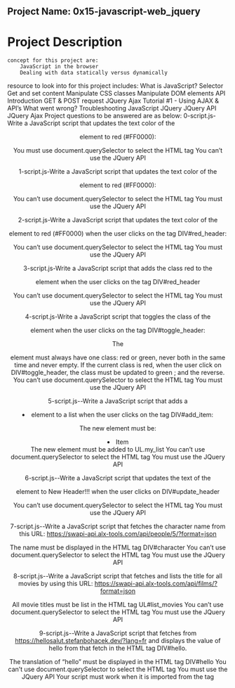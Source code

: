 ## Project Name: 0x15-javascript-web_jquery

# Project Description

    concept for this project are:
        JavaScript in the browser
        Dealing with data statically versus dynamically

resource to look into for this project includes:
    What is JavaScript?
    Selector
    Get and set content
    Manipulate CSS classes
    Manipulate DOM elements
API
    Introduction
    GET & POST request
    JQuery Ajax Tutorial #1 - Using AJAX & API’s
    What went wrong? Troubleshooting JavaScript
    JQuery
    JQuery API
    JQuery Ajax
Project questions to be answered are as below:
    0-script.js-Write a JavaScript script that updates the text color of the <header> element to red (#FF0000):

You must use document.querySelector to select the HTML tag
You can’t use the JQuery API

1-script.js-Write a JavaScript script that updates the text color of the <header> element to red (#FF0000):

You can’t use document.querySelector to select the HTML tag
You must use the JQuery API


2-script.js-Write a JavaScript script that updates the text color of the <header> element to red (#FF0000) when the user clicks on the tag DIV#red_header:

You can’t use document.querySelector to select the HTML tag
You must use the JQuery API

3-script.js-Write a JavaScript script that adds the class red to the <header> element when the user clicks on the tag DIV#red_header

You can’t use document.querySelector to select the HTML tag
You must use the JQuery API


4-script.js-Write a JavaScript script that toggles the class of the <header> element when the user clicks on the tag DIV#toggle_header:

The <header> element must always have one class: red or green, never both in the same time and never empty.
If the current class is red, when the user click on DIV#toggle_header, the class must be updated to green ; and the reverse.
You can’t use document.querySelector to select the HTML tag
You must use the JQuery API


5-script.js--Write a JavaScript script that adds a <li> element to a list when the user clicks on the tag DIV#add_item:

The new element must be: <li>Item</li>
The new element must be added to UL.my_list
You can’t use document.querySelector to select the HTML tag
You must use the JQuery API


6-script.js--Write a JavaScript script that updates the text of the <header> element to New Header!!! when the user clicks on DIV#update_header

You can’t use document.querySelector to select the HTML tag
You must use the JQuery API


7-script.js--Write a JavaScript script that fetches the character name from this URL: https://swapi-api.alx-tools.com/api/people/5/?format=json

The name must be displayed in the HTML tag DIV#character
You can’t use document.querySelector to select the HTML tag
You must use the JQuery API


8-script.js--Write a JavaScript script that fetches and lists the title for all movies by using this URL: https://swapi-api.alx-tools.com/api/films/?format=json

All movie titles must be list in the HTML tag UL#list_movies
You can’t use document.querySelector to select the HTML tag
You must use the JQuery API


9-script.js--Write a JavaScript script that fetches from https://hellosalut.stefanbohacek.dev/?lang=fr and displays the value of hello from that fetch in the HTML tag DIV#hello.

The translation of “hello” must be displayed in the HTML tag DIV#hello
You can’t use document.querySelector to select the HTML tag
You must use the JQuery API
Your script must work when it is imported from the <head> tag

